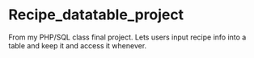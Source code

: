 # Recipe_datatable_project
From my PHP/SQL class final project. Lets users input recipe info into a table and keep it and access it whenever.
